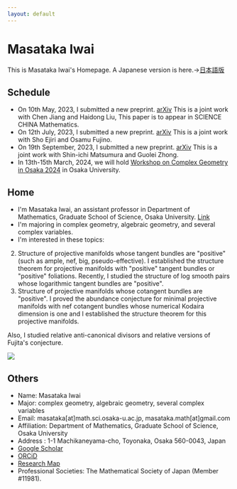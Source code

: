 ```yaml
---
layout: default
---
```



# **Masataka Iwai**
This is Masataka Iwai's Homepage.
A Japanese version is here.→[日本語版](https://masataka123.github.io/blog3/)

## **Schedule**
- On 10th May, 2023,  I submitted a new preprint. [arXiv](https://arxiv.org/abs/2303.00268) This is a joint work with Chen Jiang and Haidong Liu, This paper is to appear in SCIENCE CHINA Mathematics. 
- On 12th July, 2023,  I submitted a new preprint. [arXiv](https://arxiv.org/abs/2307.05022) This is a joint work with Sho Ejiri and Osamu Fujino.
- On 19th September, 2023,  I submitted a new preprint. [arXiv](https://arxiv.org/abs/2309.09489) This is a joint work with Shin-ichi Matsumura and Guolei Zhong.
- In 13th-15th March, 2024, we will hold [Workshop on Complex Geometry in Osaka 2024](https://masataka123.github.io/complexgeometry_osaka_2024/) in Osaka University.

## **Home**
- I'm Masataka Iwai, an assistant professor in Department of Mathematics, Graduate School of Science, Osaka University. [Link](http://www.math.sci.osaka-u.ac.jp/eng/staff.html)
- I'm majoring in complex geometry, algebraic geometry, and several complex variables.
- I'm interested in these topics:
2. Structure of projective manifolds whose tangent bundles are "positive" (such as ample, nef, big, pseudo-effective). 
I established the structure theorem for projective manifolds with "positive" tangent bundles or "positive" foliations.
Recently, I studied the structure of log smooth pairs whose logarithmic tangent bundles are "positive".
3. Structure of projective manifolds whose cotangent bundles are "positive". 
I proved the abundance conjecture for minimal projective manifolds with nef cotangent bundles whose numerical Kodaira dimension is one and I established the structure theorem for this projective manifolds.

Also, I studied relative anti-canonical divisors and relative versions of Fujita's conjecture.
<!--- - I study the structures of complex projective manifolds whose tangent bundles are "positive" (such as nef, big, pseudo-effective, and so on) and the morphisms between smooth projective varieties by using singular Hermitian metrics. -->
![](https://masataka123.github.io/blog3_e/picture/1.jpg )

## **Others**
- Name: Masataka Iwai
- Major: complex geometry, algebraic geometry, several complex variables
- Email: masataka[at]math.sci.osaka-u.ac.jp, masataka.math[at]gmail.com 
- Affiliation: Department of Mathematics, Graduate School of Science, Osaka University 
- Address : 1-1 Machikaneyama-cho, Toyonaka, Osaka 560-0043, Japan
- [Google Scholar](https://scholar.google.com/citations?hl=ja&user=ZTKnR6QAAAAJ)
- [ORCiD](https://orcid.org/0000-0002-0273-0360)
- [Research Map](https://researchmap.jp/Masataka_iwai)
- Professional Societies: The Mathematical Society of Japan (Member #11981).



